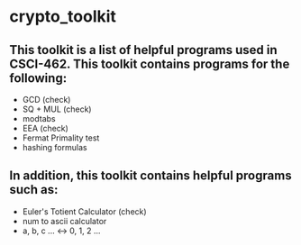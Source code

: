 # crypto_toolkit
## This toolkit is a list of helpful programs used in CSCI-462. This toolkit contains programs for the following: 
- GCD (check)
- SQ + MUL (check)
- modtabs
- EEA (check)
- Fermat Primality test
- hashing formulas
## In addition, this toolkit contains helpful programs such as: 
- Euler's Totient Calculator (check) 
- num to ascii calculator
- a, b, c ... <-> 0, 1, 2 ... 

